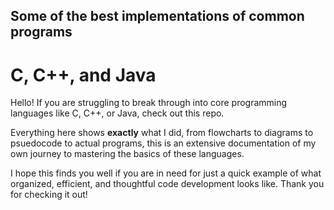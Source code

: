 ## Some of the best implementations of common programs
# C, C++, and Java

Hello! If you are struggling to break through into core programming languages like C, C++, or Java, check out this repo.

Everything here shows **exactly** what I did, from flowcharts to diagrams to psuedocode to actual programs, this is an extensive documentation of my own journey to mastering the basics of these languages.

I hope this finds you well if you are in need for just a quick example of what organized, efficient, and thoughtful code development looks like. Thank you for checking it out!
